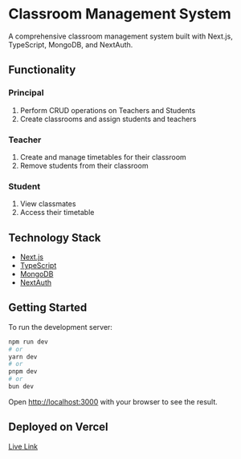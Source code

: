 # Classroom Management System

A comprehensive classroom management system built with Next.js, TypeScript, MongoDB, and NextAuth.

## Functionality

### Principal
1. Perform CRUD operations on Teachers and Students
2. Create classrooms and assign students and teachers

### Teacher
1. Create and manage timetables for their classroom
2. Remove students from their classroom

### Student
1. View classmates
2. Access their timetable

## Technology Stack

- [Next.js](https://nextjs.org/)
- [TypeScript](https://www.typescriptlang.org/)
- [MongoDB](https://www.mongodb.com/)
- [NextAuth](https://next-auth.js.org/)

## Getting Started

To run the development server:

```bash
npm run dev
# or
yarn dev
# or
pnpm dev
# or
bun dev
```

Open [http://localhost:3000](http://localhost:3000) with your browser to see the result.

## Deployed on Vercel

[Live Link](https://classroom-amber.vercel.app/)


